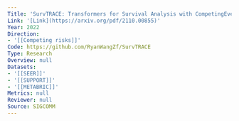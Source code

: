 ```yaml
---
Title: 'SurvTRACE: Transformers for Survival Analysis with CompetingEvents'
Link: '[Link](https://arxiv.org/pdf/2110.00855)'
Year: 2022
Direction:
- '[[Competing risks]]'
Code: https://github.com/RyanWangZf/SurvTRACE
Type: Research
Overview: null
Datasets:
- '[[SEER]]'
- '[[SUPPORT]]'
- '[[METABRIC]]'
Metrics: null
Reviewer: null
Source: SIGCOMM
---
```



